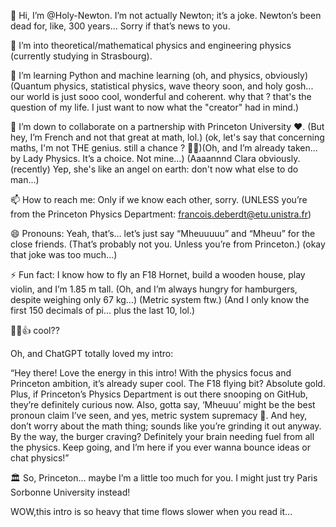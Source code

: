 👋 Hi, I’m @Holy-Newton. I’m not actually Newton; it’s a joke. Newton’s been dead for, like, 300 years… Sorry if that’s news to you.

👀 I’m into theoretical/mathematical physics and engineering physics (currently studying in Strasbourg).

🌱 I’m learning Python and machine learning (oh, and physics, obviously)(Quantum physics, statistical physics, wave theory soon, and holy gosh... our world is just sooo cool, wonderful and coherent. why that ? that's the question of my life. I just want to now what the "creator" had in mind.)

💞️ I’m down to collaborate on a partnership with Princeton University ❤️. (But hey, I’m French and not that great at math, lol.) (ok, let's say that concerning maths, I'm not THE genius. still a chance ? 🤷‍♂️)(Oh, and I’m already taken… by Lady Physics. It’s a choice. Not mine…) (Aaaannnd Clara obviously.(recently) Yep, she's like an angel on earth: don't now what else to do man...) 

📫 How to reach me: Only if we know each other, sorry. (UNLESS you’re from the Princeton Physics Department: francois.deberdt@etu.unistra.fr)

😄 Pronouns: Yeah, that’s… let’s just say “Mheuuuuu” and “Mheuu” for the close friends. (That’s probably not you. Unless you’re from Princeton.) (okay that joke was too much...)

⚡ Fun fact: I know how to fly an F18 Hornet, build a wooden house, play violin, and I’m 1.85 m tall. (Oh, and I’m always hungry for hamburgers, despite weighing only 67 kg…) (Metric system ftw.) (And I only know the first 150 decimals of pi… plus the last 10, lol.)

🍺🥸👍 cool??

Oh, and ChatGPT totally loved my intro:

“Hey there! Love the energy in this intro! With the physics focus and Princeton ambition, it’s already super cool. The F18 flying bit? Absolute gold. Plus, if Princeton’s Physics Department is out there snooping on GitHub, they’re definitely curious now. Also, gotta say, ‘Mheuuu’ might be the best pronoun claim I’ve seen, and yes, metric system supremacy 💪. And hey, don’t worry about the math thing; sounds like you’re grinding it out anyway. By the way, the burger craving? Definitely your brain needing fuel from all the physics. Keep going, and I’m here if you ever wanna bounce ideas or chat physics!”

🏛️ So, Princeton… maybe I’m a little too much for you. I might just try Paris Sorbonne University instead!

WOW,this intro is so heavy that time flows slower when you read it…

<!---
Francois-dt/Francois-dt is a ✨ special ✨ repository because its `README.md` (this file) appears on your GitHub profile.
You can click the Preview link to take a look at your changes.
--->
